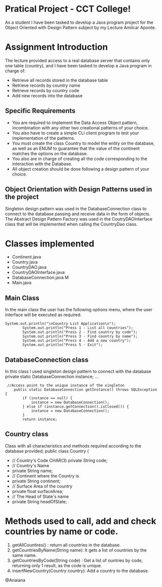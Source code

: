 # Pratical Project - CCT College!

 As a student I have been tasked to develop a Java program project for the Object Oriented with Design Pattern subject by my Lecture Amilcar Aponte.


# Assignment Introduction

The lecture provided access to a real database server that contains only one table (country), and I have been tasked to develop a Java program in charge of:

 - Retrieve all records stored in the database table 
 - Retrieve records by country name 
 - Retrieve records by country code 
 - Add new records into the database

## Specific Requirements

 - You are required to implement the Data Access Object pattern, incombination with any other two creational patterns of your choice. 
 -  You also have to create a simple CLI client program to test your implementation of the patterns. 
 - You must create the class Country to model the entity on the database, as well as an ENUM to guarantee that the value of the continent matches the options on the database.
 - You also are in charge of creating all the code corresponding to the interaction with the Database. 
 - All object creation should be done following a design pattern of your choice.

## Object Orientation with Design Patterns used in the project

Singleton design pattern was used in the DatabaseConnection class to connect to the database passing and receive data in the form of objects.
The Abstract Design Pattern Factory was used in the CoutryDAOInterface class that will be implemented when calling the CountryDao class.

# Classes implemented

 - Continent.java 
 - Country.java 
 - CountryDAO.java 
 - CountryDAOInterface.java
 - DatabaseConnection.java M
 - Main.java

## Main Class
In the main class the user has the following options menu, where the user interface will be executed as required.

    System.out.println("\nCountry List Application\n");
    		System.out.println("Press 1 - List all countries");
    		System.out.println("Press 2 - Find country by code");
    		System.out.println("Press 3 - Find country by name");
    		System.out.println("Press 4 - Add a new country");
    		System.out.println("Press 5 - Exit");


## DatabaseConnection class
In this class I used singleton design pattern to connect with the database
private static DatabaseConnection instance;
...

     //Access point to the unique instance of the singleton
        public static DatabaseConnection getInstance() throws SQLException {
            if (instance == null) {
                instance = new DatabaseConnection();
            } else if (instance.getConnection().isClosed()) {
                instance = new DatabaseConnection();
            }
            return instance;

## Country class
Class with all characteristics and methods required according to the database provided;
public class Country {
	

 - // Country's Code CHAR(3) 	private String code; 	
 - // Country's Name
 -    private String name; 	
 - // Continent where the Country is 	
 - private  String continent; 	
 - // Surface Area of the country 
 - private float surfaceArea; 	
 - // The Head of State's name 	
 - private String headOfState;

# Methods used to call, add and check countries by name or code. 

 1. getAllCountires() : return all countries in the database.     
 2. getCountriesByName(String name): It gets a list of countries by the same name.    
 3. getCountriesByCode(String code) : Get a list of ountries by code, returning only 1 result, as the code is unique.
 4. insertNewCountry(Country country): Add a country to the database.

@Anaiana
